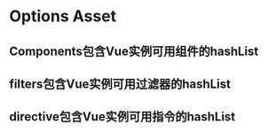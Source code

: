 # Options Asset

## Components包含Vue实例可用组件的hashList

## filters包含Vue实例可用过滤器的hashList

## directive包含Vue实例可用指令的hashList
